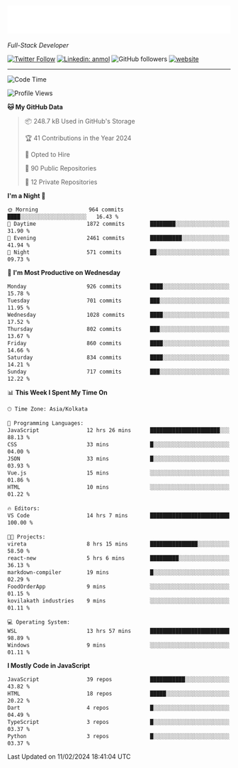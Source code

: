 <!-- START:readme-typing -->
<img src="readme-typing.svg" />
<!-- END:readme-typing -->

<p><em>Full-Stack Developer</em></p>

[![Twitter Follow](https://img.shields.io/twitter/follow/tonalmathew?style=flat)](https://twitter.com/intent/follow?screen_name=tonalmathew)
[![Linkedin: anmol](https://img.shields.io/badge/tonal-mathew?style=flat-square&logo=Linkedin&logoColor=white&link=https://www.linkedin.com/in/tonal-mathew/)](https://www.linkedin.com/in/tonal-mathew/)
![GitHub followers](https://img.shields.io/github/followers/tonalmathew?label=Follow&style=social)
[![website](https://img.shields.io/badge/Website-46a2f1.svg?&style=flat-square&logo=Google-Chrome&logoColor=white&link=http://tonalmathew.github.io/)](http://tonalmathew.github.io/)

---
<!--START_SECTION:waka-->
![Code Time](http://img.shields.io/badge/Code%20Time-1%2C235%20hrs%2032%20mins-blue)

![Profile Views](http://img.shields.io/badge/Profile%20Views-0-blue)

**🐱 My GitHub Data** 

> 📦 248.7 kB Used in GitHub's Storage 
 > 
> 🏆 41 Contributions in the Year 2024
 > 
> 💼 Opted to Hire
 > 
> 📜 90 Public Repositories 
 > 
> 🔑 12 Private Repositories 
 > 
**I'm a Night 🦉** 

```text
🌞 Morning                964 commits         ████░░░░░░░░░░░░░░░░░░░░░   16.43 % 
🌆 Daytime                1872 commits        ████████░░░░░░░░░░░░░░░░░   31.90 % 
🌃 Evening                2461 commits        ██████████░░░░░░░░░░░░░░░   41.94 % 
🌙 Night                  571 commits         ██░░░░░░░░░░░░░░░░░░░░░░░   09.73 % 
```
📅 **I'm Most Productive on Wednesday** 

```text
Monday                   926 commits         ████░░░░░░░░░░░░░░░░░░░░░   15.78 % 
Tuesday                  701 commits         ███░░░░░░░░░░░░░░░░░░░░░░   11.95 % 
Wednesday                1028 commits        ████░░░░░░░░░░░░░░░░░░░░░   17.52 % 
Thursday                 802 commits         ███░░░░░░░░░░░░░░░░░░░░░░   13.67 % 
Friday                   860 commits         ████░░░░░░░░░░░░░░░░░░░░░   14.66 % 
Saturday                 834 commits         ████░░░░░░░░░░░░░░░░░░░░░   14.21 % 
Sunday                   717 commits         ███░░░░░░░░░░░░░░░░░░░░░░   12.22 % 
```


📊 **This Week I Spent My Time On** 

```text
🕑︎ Time Zone: Asia/Kolkata

💬 Programming Languages: 
JavaScript               12 hrs 26 mins      ██████████████████████░░░   88.13 % 
CSS                      33 mins             █░░░░░░░░░░░░░░░░░░░░░░░░   04.00 % 
JSON                     33 mins             █░░░░░░░░░░░░░░░░░░░░░░░░   03.93 % 
Vue.js                   15 mins             ░░░░░░░░░░░░░░░░░░░░░░░░░   01.86 % 
HTML                     10 mins             ░░░░░░░░░░░░░░░░░░░░░░░░░   01.22 % 

🔥 Editors: 
VS Code                  14 hrs 7 mins       █████████████████████████   100.00 % 

🐱‍💻 Projects: 
vireta                   8 hrs 15 mins       ███████████████░░░░░░░░░░   58.50 % 
react-new                5 hrs 6 mins        █████████░░░░░░░░░░░░░░░░   36.13 % 
markdown-compiler        19 mins             █░░░░░░░░░░░░░░░░░░░░░░░░   02.29 % 
FoodOrderApp             9 mins              ░░░░░░░░░░░░░░░░░░░░░░░░░   01.15 % 
kovilakath industries    9 mins              ░░░░░░░░░░░░░░░░░░░░░░░░░   01.11 % 

💻 Operating System: 
WSL                      13 hrs 57 mins      █████████████████████████   98.89 % 
Windows                  9 mins              ░░░░░░░░░░░░░░░░░░░░░░░░░   01.11 % 
```

**I Mostly Code in JavaScript** 

```text
JavaScript               39 repos            ███████████░░░░░░░░░░░░░░   43.82 % 
HTML                     18 repos            █████░░░░░░░░░░░░░░░░░░░░   20.22 % 
Dart                     4 repos             █░░░░░░░░░░░░░░░░░░░░░░░░   04.49 % 
TypeScript               3 repos             █░░░░░░░░░░░░░░░░░░░░░░░░   03.37 % 
Python                   3 repos             █░░░░░░░░░░░░░░░░░░░░░░░░   03.37 % 
```




 Last Updated on 11/02/2024 18:41:04 UTC
<!--END_SECTION:waka-->
